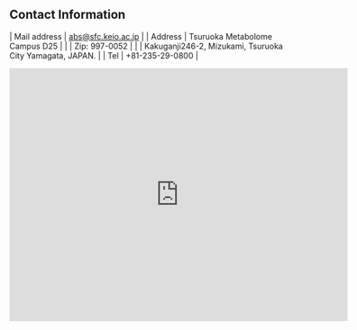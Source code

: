 ## Contact Information
| Mail address | abs@sfc.keio.ac.jp                                         |
| Address      | Tsuruoka Metabolome Campus D25                             |
|              | Zip: 997-0052                                              |
|              | Kakuganji246-2, Mizukami, Tsuruoka City Yamagata, JAPAN.   |
| Tel          | +81-235-29-0800                                            |

<iframe src="https://www.google.com/maps/embed?pb=!1m18!1m12!1m3!1d2441.4294566771728!2d139.8260985256996!3d38.74650667882816!2m3!1f0!2f0!3f0!3m2!1i1024!2i768!4f13.1!3m3!1m2!1s0x5f8c1a5eee32f4db%3A0x3989d9cbd8cc9de1!2z5oW25oeJ576p5aG-5aSn5a2m5YWI56uv55Sf5ZG956eR5a2m56CU56m25omAIOODkOOCpOOCquODqeODnOajnw!5e0!3m2!1sja!2sjp!4v1580387443809!5m2!1sja!2sjp" width="600" height="450" frameborder="0" style="border:0;" allowfullscreen=""></iframe>
